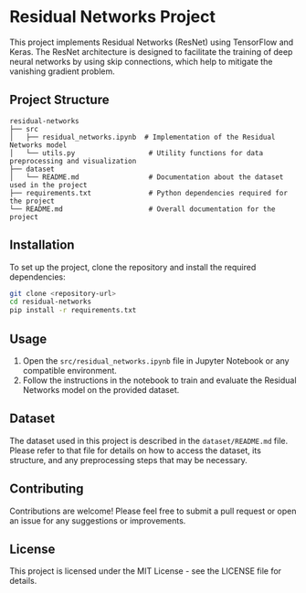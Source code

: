 # Residual Networks Project

This project implements Residual Networks (ResNet) using TensorFlow and Keras. The ResNet architecture is designed to facilitate the training of deep neural networks by using skip connections, which help to mitigate the vanishing gradient problem.

## Project Structure

```
residual-networks
├── src
│   ├── residual_networks.ipynb  # Implementation of the Residual Networks model
│   └── utils.py                  # Utility functions for data preprocessing and visualization
├── dataset
│   └── README.md                 # Documentation about the dataset used in the project
├── requirements.txt              # Python dependencies required for the project
└── README.md                     # Overall documentation for the project
```

## Installation

To set up the project, clone the repository and install the required dependencies:

```bash
git clone <repository-url>
cd residual-networks
pip install -r requirements.txt
```

## Usage

1. Open the `src/residual_networks.ipynb` file in Jupyter Notebook or any compatible environment.
2. Follow the instructions in the notebook to train and evaluate the Residual Networks model on the provided dataset.

## Dataset

The dataset used in this project is described in the `dataset/README.md` file. Please refer to that file for details on how to access the dataset, its structure, and any preprocessing steps that may be necessary.

## Contributing

Contributions are welcome! Please feel free to submit a pull request or open an issue for any suggestions or improvements.

## License

This project is licensed under the MIT License - see the LICENSE file for details.